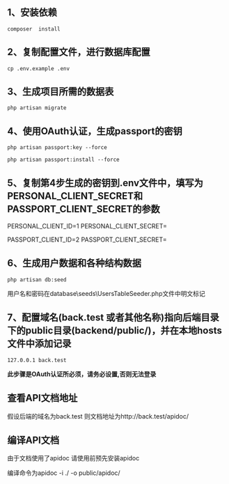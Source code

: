 ## 1、安装依赖
`composer  install` 
   
## 2、复制配置文件，进行数据库配置
`cp .env.example .env`
    
## 3、生成项目所需的数据表
`php artisan migrate`

## 4、使用OAuth认证，生成passport的密钥
`php artisan passport:key --force`
   
`php artisan passport:install --force`

## 5、复制第4步生成的密钥到.env文件中，填写为PERSONAL_CLIENT_SECRET和PASSPORT_CLIENT_SECRET的参数
PERSONAL_CLIENT_ID=1
PERSONAL_CLIENT_SECRET=

PASSPORT_CLIENT_ID=2
PASSPORT_CLIENT_SECRET=

## 6、生成用户数据和各种结构数据
`php artisan db:seed` 

用户名和密码在database\seeds\UsersTableSeeder.php文件中明文标记

## 7、配置域名(back.test 或者其他名称)指向后端目录下的public目录(backend/public/)，并在本地hosts文件中添加记录
`127.0.0.1 back.test`
 
**此步骤是OAuth认证所必须，请务必设置,否则无法登录**

## 查看API文档地址
 假设后端的域名为back.test 则文档地址为http://back.test/apidoc/
   
## 编译API文档
  由于文档使用了apidoc 请使用前预先安装apidoc
  
  编译命令为apidoc -i ./ -o public/apidoc/